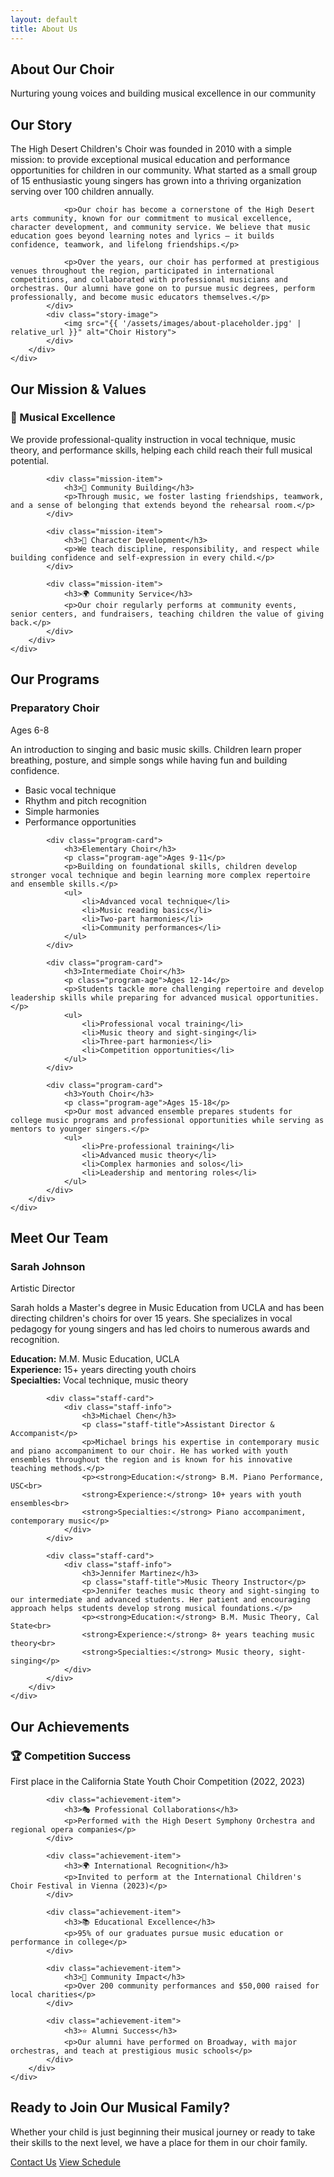 ```yaml
---
layout: default
title: About Us
---
```


<section class="about-hero">
    <div class="container">
        <h1>About Our Choir</h1>
        <p>Nurturing young voices and building musical excellence in our community</p>
    </div>
</section>

<section class="about-story">
    <div class="container">
        <div class="story-content">
            <div class="story-text">
                <h2>Our Story</h2>
                <p>The High Desert Children's Choir was founded in 2010 with a simple mission: to provide exceptional musical education and performance opportunities for children in our community. What started as a small group of 15 enthusiastic young singers has grown into a thriving organization serving over 100 children annually.</p>
                
                <p>Our choir has become a cornerstone of the High Desert arts community, known for our commitment to musical excellence, character development, and community service. We believe that music education goes beyond learning notes and lyrics – it builds confidence, teamwork, and lifelong friendships.</p>
                
                <p>Over the years, our choir has performed at prestigious venues throughout the region, participated in international competitions, and collaborated with professional musicians and orchestras. Our alumni have gone on to pursue music degrees, perform professionally, and become music educators themselves.</p>
            </div>
            <div class="story-image">
                <img src="{{ '/assets/images/about-placeholder.jpg' | relative_url }}" alt="Choir History">
            </div>
        </div>
    </div>
</section>

<section class="mission-section">
    <div class="container">
        <h2>Our Mission & Values</h2>
        <div class="mission-grid">
            <div class="mission-item">
                <h3>🎵 Musical Excellence</h3>
                <p>We provide professional-quality instruction in vocal technique, music theory, and performance skills, helping each child reach their full musical potential.</p>
            </div>
            
            <div class="mission-item">
                <h3>🤝 Community Building</h3>
                <p>Through music, we foster lasting friendships, teamwork, and a sense of belonging that extends beyond the rehearsal room.</p>
            </div>
            
            <div class="mission-item">
                <h3>🌟 Character Development</h3>
                <p>We teach discipline, responsibility, and respect while building confidence and self-expression in every child.</p>
            </div>
            
            <div class="mission-item">
                <h3>🌍 Community Service</h3>
                <p>Our choir regularly performs at community events, senior centers, and fundraisers, teaching children the value of giving back.</p>
            </div>
        </div>
    </div>
</section>

<section class="programs-section">
    <div class="container">
        <h2>Our Programs</h2>
        <div class="programs-grid">
            <div class="program-card">
                <h3>Preparatory Choir</h3>
                <p class="program-age">Ages 6-8</p>
                <p>An introduction to singing and basic music skills. Children learn proper breathing, posture, and simple songs while having fun and building confidence.</p>
                <ul>
                    <li>Basic vocal technique</li>
                    <li>Rhythm and pitch recognition</li>
                    <li>Simple harmonies</li>
                    <li>Performance opportunities</li>
                </ul>
            </div>
            
            <div class="program-card">
                <h3>Elementary Choir</h3>
                <p class="program-age">Ages 9-11</p>
                <p>Building on foundational skills, children develop stronger vocal technique and begin learning more complex repertoire and ensemble skills.</p>
                <ul>
                    <li>Advanced vocal technique</li>
                    <li>Music reading basics</li>
                    <li>Two-part harmonies</li>
                    <li>Community performances</li>
                </ul>
            </div>
            
            <div class="program-card">
                <h3>Intermediate Choir</h3>
                <p class="program-age">Ages 12-14</p>
                <p>Students tackle more challenging repertoire and develop leadership skills while preparing for advanced musical opportunities.</p>
                <ul>
                    <li>Professional vocal training</li>
                    <li>Music theory and sight-singing</li>
                    <li>Three-part harmonies</li>
                    <li>Competition opportunities</li>
                </ul>
            </div>
            
            <div class="program-card">
                <h3>Youth Choir</h3>
                <p class="program-age">Ages 15-18</p>
                <p>Our most advanced ensemble prepares students for college music programs and professional opportunities while serving as mentors to younger singers.</p>
                <ul>
                    <li>Pre-professional training</li>
                    <li>Advanced music theory</li>
                    <li>Complex harmonies and solos</li>
                    <li>Leadership and mentoring roles</li>
                </ul>
            </div>
        </div>
    </div>
</section>

<section class="staff-section">
    <div class="container">
        <h2>Meet Our Team</h2>
        <div class="staff-grid">
            <div class="staff-card">
                <div class="staff-info">
                    <h3>Sarah Johnson</h3>
                    <p class="staff-title">Artistic Director</p>
                    <p>Sarah holds a Master's degree in Music Education from UCLA and has been directing children's choirs for over 15 years. She specializes in vocal pedagogy for young singers and has led choirs to numerous awards and recognition.</p>
                    <p><strong>Education:</strong> M.M. Music Education, UCLA<br>
                    <strong>Experience:</strong> 15+ years directing youth choirs<br>
                    <strong>Specialties:</strong> Vocal technique, music theory</p>
                </div>
            </div>
            
            <div class="staff-card">
                <div class="staff-info">
                    <h3>Michael Chen</h3>
                    <p class="staff-title">Assistant Director & Accompanist</p>
                    <p>Michael brings his expertise in contemporary music and piano accompaniment to our choir. He has worked with youth ensembles throughout the region and is known for his innovative teaching methods.</p>
                    <p><strong>Education:</strong> B.M. Piano Performance, USC<br>
                    <strong>Experience:</strong> 10+ years with youth ensembles<br>
                    <strong>Specialties:</strong> Piano accompaniment, contemporary music</p>
                </div>
            </div>
            
            <div class="staff-card">
                <div class="staff-info">
                    <h3>Jennifer Martinez</h3>
                    <p class="staff-title">Music Theory Instructor</p>
                    <p>Jennifer teaches music theory and sight-singing to our intermediate and advanced students. Her patient and encouraging approach helps students develop strong musical foundations.</p>
                    <p><strong>Education:</strong> B.M. Music Theory, Cal State<br>
                    <strong>Experience:</strong> 8+ years teaching music theory<br>
                    <strong>Specialties:</strong> Music theory, sight-singing</p>
                </div>
            </div>
        </div>
    </div>
</section>

<section class="achievements-section">
    <div class="container">
        <h2>Our Achievements</h2>
        <div class="achievements-grid">
            <div class="achievement-item">
                <h3>🏆 Competition Success</h3>
                <p>First place in the California State Youth Choir Competition (2022, 2023)</p>
            </div>
            
            <div class="achievement-item">
                <h3>🎭 Professional Collaborations</h3>
                <p>Performed with the High Desert Symphony Orchestra and regional opera companies</p>
            </div>
            
            <div class="achievement-item">
                <h3>🌍 International Recognition</h3>
                <p>Invited to perform at the International Children's Choir Festival in Vienna (2023)</p>
            </div>
            
            <div class="achievement-item">
                <h3>📚 Educational Excellence</h3>
                <p>95% of our graduates pursue music education or performance in college</p>
            </div>
            
            <div class="achievement-item">
                <h3>🤝 Community Impact</h3>
                <p>Over 200 community performances and $50,000 raised for local charities</p>
            </div>
            
            <div class="achievement-item">
                <h3>⭐ Alumni Success</h3>
                <p>Our alumni have performed on Broadway, with major orchestras, and teach at prestigious music schools</p>
            </div>
        </div>
    </div>
</section>

<section class="join-cta">
    <div class="container">
        <h2>Ready to Join Our Musical Family?</h2>
        <p>Whether your child is just beginning their musical journey or ready to take their skills to the next level, we have a place for them in our choir family.</p>
        <div class="cta-buttons">
            <a href="/contact/" class="cta-button">Contact Us</a>
            <a href="/schedule/" class="cta-button secondary">View Schedule</a>
        </div>
    </div>
</section>
